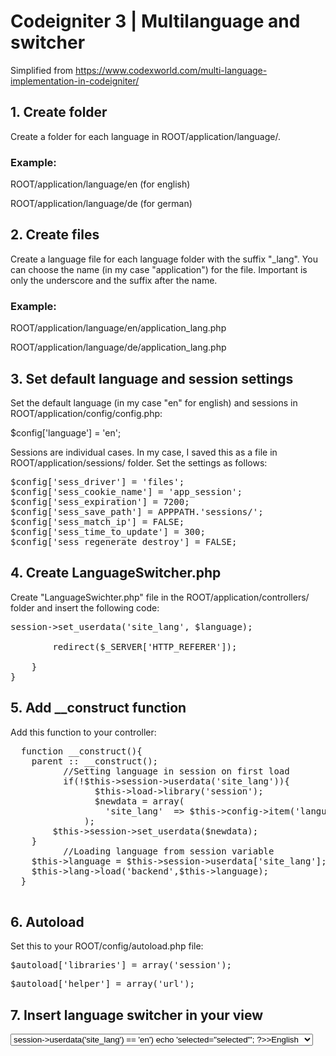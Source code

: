 # Codeigniter 3 | Multilanguage and switcher
Simplified from https://www.codexworld.com/multi-language-implementation-in-codeigniter/

## 1. Create folder
Create a folder for each language in ROOT/application/language/.
### Example:
ROOT/application/language/en (for english)

ROOT/application/language/de (for german)

## 2. Create files
Create a language file for each language folder with the suffix "_lang". You can choose the name (in my case "application") for the file. Important is only the underscore and the suffix after the name.

### Example:
ROOT/application/language/en/application_lang.php 

ROOT/application/language/de/application_lang.php 

## 3. Set default language and session settings
Set the default language (in my case "en" for english) and sessions in ROOT/application/config/config.php:

$config['language']	= 'en';

Sessions are individual cases. In my case, I saved this as a file in ROOT/application/sessions/ folder. Set the settings as follows:
<pre>
$config['sess_driver'] = 'files';
$config['sess_cookie_name'] = 'app_session';
$config['sess_expiration'] = 7200;
$config['sess_save_path'] = APPPATH.'sessions/';
$config['sess_match_ip'] = FALSE;
$config['sess_time_to_update'] = 300;
$config['sess_regenerate_destroy'] = FALSE;
</pre>

## 4. Create LanguageSwitcher.php

Create "LanguageSwichter.php" file in the ROOT/application/controllers/ folder and insert the following code:

<pre>
<?php if ( ! defined('BASEPATH')) exit('No direct script access allowed');
class LanguageSwitcher extends CI_Controller
{
    public function __construct() {
        parent::__construct();
    }

    function switchLang($language = "") {

        $language = ($language != "") ? $language : "de";
        $this->session->set_userdata('site_lang', $language);

        redirect($_SERVER['HTTP_REFERER']);

    }
}
</pre>

## 5. Add __construct function

Add this function to your controller:

<pre>
  function __construct(){
  	parent :: __construct();
          //Setting language in session on first load
          if(!$this->session->userdata('site_lang')){
        		$this->load->library('session');
        		$newdata = array(
  			      'site_lang'  => $this->config->item('language')
  		      );
  		$this->session->set_userdata($newdata);
  	}
          //Loading language from session variable
  	$this->language = $this->session->userdata['site_lang'];
  	$this->lang->load('backend',$this->language);
  }
 </pre> 

## 6. Autoload

Set this to your ROOT/config/autoload.php file:

<pre>
$autoload['libraries'] = array('session');
</pre>
<pre>
$autoload['helper'] = array('url');
</pre>

## 7. Insert language switcher in your view

<select onchange="javascript:window.location.href='<?php echo base_url();>index.php/LanguageSwitcher/switchLang/'+this.value;">
<option value="en" <?php if($this->session->userdata('site_lang') == 'en') echo 'selected="selected"'; ?>>English</option>
<option value="de" <?php if($this->session->userdata('site_lang') == 'de') echo 'selected="selected"'; ?>>Deutsch</option>
</select>
